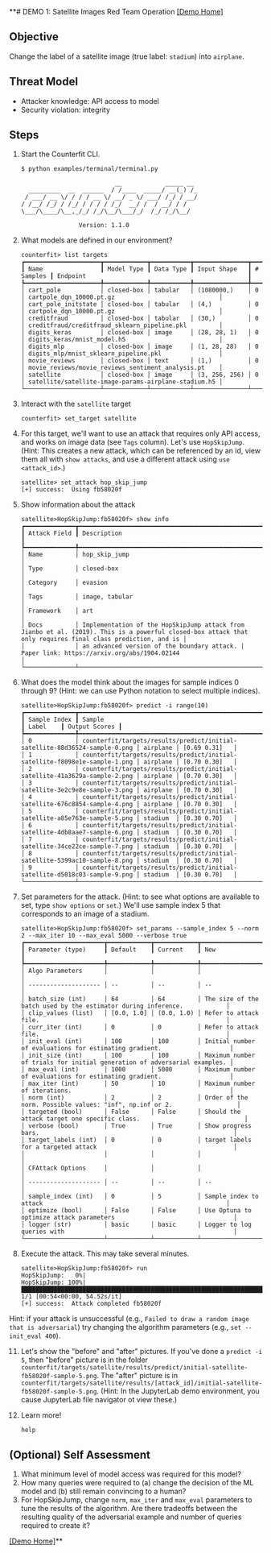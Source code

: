 **# DEMO 1: Satellite Images Red Team Operation
[[Demo Home]](../demo/README.md)

## Objective
Change the label of a satellite image (true label: `stadium`) into `airplane`.

## Threat Model
- Attacker knowledge: API access to model
- Security violation: integrity

## Steps

1. Start the Counterfit CLI.
    ```
    $ python examples/terminal/terminal.py 
   
                              __            _____ __
      _________  __  ______  / /____  _____/ __(_) /_
     / ___/ __ \/ / / / __ \/ __/ _ \/ ___/ /_/ / __/
    / /__/ /_/ / /_/ / / / / /_/  __/ /  / __/ / /
    \___/\____/\__,_/_/ /_/\__/\___/_/  /_/ /_/\__/

                    Version: 1.1.0
    ```

2. What models are defined in our environment?
    ```
    counterfit> list targets 
   ┏━━━━━━━━━━━━━━━━━━━━━┳━━━━━━━━━━━━┳━━━━━━━━━━━┳━━━━━━━━━━━━━━━┳━━━━━━━━━━━┳━━━━━━━━━━━━━━━━━━━━━━━━━━━━━━━━━━━━━━━━━━━━━━━━━━━━━━┓
   ┃ Name                ┃ Model Type ┃ Data Type ┃ Input Shape   ┃ # Samples ┃ Endpoint                                             ┃
   ┡━━━━━━━━━━━━━━━━━━━━━╇━━━━━━━━━━━━╇━━━━━━━━━━━╇━━━━━━━━━━━━━━━╇━━━━━━━━━━━╇━━━━━━━━━━━━━━━━━━━━━━━━━━━━━━━━━━━━━━━━━━━━━━━━━━━━━━┩
   │ cart_pole           │ closed-box │ tabular   │ (1080000,)    │ 0         │ cartpole_dqn_10000.pt.gz                             │
   │ cart_pole_initstate │ closed-box │ tabular   │ (4,)          │ 0         │ cartpole_dqn_10000.pt.gz                             │
   │ creditfraud         │ closed-box │ tabular   │ (30,)         │ 0         │ creditfraud/creditfraud_sklearn_pipeline.pkl         │
   │ digits_keras        │ closed-box │ image     │ (28, 28, 1)   │ 0         │ digits_keras/mnist_model.h5                          │
   │ digits_mlp          │ closed-box │ image     │ (1, 28, 28)   │ 0         │ digits_mlp/mnist_sklearn_pipeline.pkl                │
   │ movie_reviews       │ closed-box │ text      │ (1,)          │ 0         │ movie_reviews/movie_reviews_sentiment_analysis.pt    │
   │ satellite           │ closed-box │ image     │ (3, 256, 256) │ 0         │ satellite/satellite-image-params-airplane-stadium.h5 │
   └─────────────────────┴────────────┴───────────┴───────────────┴───────────┴──────────────────────────────────────────────────────┘
    ```

3. Interact with the `satellite` target
    ```
    counterfit> set_target satellite
    ```


4. For this target, we'll want to use an attack that requires only API access, and works on image data (see `Tags` column).  Let's use `HopSkipJump`.  (Hint: This creates a new attack, which can be referenced by an id, view them all with `show attacks`, and use a different attack using `use <attack_id>`.)
    ```
    satellite> set_attack hop_skip_jump 
    [+] success:  Using fb58020f
    ```


5. Show information about the attack
    ```
    satellite>HopSkipJump:fb58020f> show info
    ┏━━━━━━━━━━━━━━┳━━━━━━━━━━━━━━━━━━━━━━━━━━━━━━━━━━━━━━━━━━━━━━━━━━━━━━━━━━━━━━━━━━━━━━━━━━━━━━━━━━━━━━━━━━━━━━━━━━━━━━━━━━━━━━━━━━━━━━━━━━━━━━━━━━━━━━━━━━━━━━━━━━━━━━━━━━━┓
    ┃ Attack Field ┃ Description                                                                                                                                               ┃
    ┡━━━━━━━━━━━━━━╇━━━━━━━━━━━━━━━━━━━━━━━━━━━━━━━━━━━━━━━━━━━━━━━━━━━━━━━━━━━━━━━━━━━━━━━━━━━━━━━━━━━━━━━━━━━━━━━━━━━━━━━━━━━━━━━━━━━━━━━━━━━━━━━━━━━━━━━━━━━━━━━━━━━━━━━━━━━┩
    │ Name         │ hop_skip_jump                                                                                                                                             │
    │ Type         │ closed-box                                                                                                                                                │
    │ Category     │ evasion                                                                                                                                                   │
    │ Tags         │ image, tabular                                                                                                                                            │
    │ Framework    │ art                                                                                                                                                       │
    │ Docs         │ Implementation of the HopSkipJump attack from Jianbo et al. (2019). This is a powerful closed-box attack that only requires final class prediction, and is │
    │              │ an advanced version of the boundary attack. | Paper link: https://arxiv.org/abs/1904.02144                                                                │
    └──────────────┴───────────────────────────────────────────────────────────────────────────────────────────────────────────────────────────────────────────────────────────┘
    ```


6. What does the model think about the images for sample indices 0 through 9? (Hint: we can use Python notation to select multiple indices).
    ```
    satellite>HopSkipJump:fb58020f> predict -i range(10)
    ┏━━━━━━━━━━━━━━┳━━━━━━━━━━━━━━━━━━━━━━━━━━━━━━━━━━━━━━━━━━━━━━━━━━━━━━━━━━━━━━━━━━━━━━━━━━━━┳━━━━━━━━━━┳━━━━━━━━━━━━━━━┓
    ┃ Sample Index ┃ Sample                                                                     ┃ Label    ┃ Output Scores ┃
    ┡━━━━━━━━━━━━━━╇━━━━━━━━━━━━━━━━━━━━━━━━━━━━━━━━━━━━━━━━━━━━━━━━━━━━━━━━━━━━━━━━━━━━━━━━━━━━╇━━━━━━━━━━╇━━━━━━━━━━━━━━━┩
    │ 0            │ counterfit/targets/results/predict/initial-satellite-88d36524-sample-0.png │ airplane │ [0.69 0.31]   │
    │ 1            │ counterfit/targets/results/predict/initial-satellite-f8098e1e-sample-1.png │ airplane │ [0.70 0.30]   │
    │ 2            │ counterfit/targets/results/predict/initial-satellite-41a3629a-sample-2.png │ airplane │ [0.70 0.30]   │
    │ 3            │ counterfit/targets/results/predict/initial-satellite-3e2c9e8e-sample-3.png │ airplane │ [0.70 0.30]   │
    │ 4            │ counterfit/targets/results/predict/initial-satellite-676c8854-sample-4.png │ airplane │ [0.70 0.30]   │
    │ 5            │ counterfit/targets/results/predict/initial-satellite-a85e763e-sample-5.png │ stadium  │ [0.30 0.70]   │
    │ 6            │ counterfit/targets/results/predict/initial-satellite-4db8aae7-sample-6.png │ stadium  │ [0.30 0.70]   │
    │ 7            │ counterfit/targets/results/predict/initial-satellite-34ce22ce-sample-7.png │ stadium  │ [0.30 0.70]   │
    │ 8            │ counterfit/targets/results/predict/initial-satellite-5399ac10-sample-8.png │ stadium  │ [0.30 0.70]   │
    │ 9            │ counterfit/targets/results/predict/initial-satellite-d5018c03-sample-9.png │ stadium  │ [0.30 0.70]   │
    └──────────────┴────────────────────────────────────────────────────────────────────────────┴──────────┴───────────────┘
    ```


7. Set parameters for the attack.  (Hint: to see what options are available to set, type `show options` or `set`.)  We'll use sample index 5 that corresponds to an image of a stadium.
    ```
    satellite>HopSkipJump:fb58020f> set_params --sample_index 5 --norm 2 --max_iter 10 --max_eval 5000 --verbose true
    ┏━━━━━━━━━━━━━━━━━━━━━━┳━━━━━━━━━━━━┳━━━━━━━━━━━━┳━━━━━━━━━━━━━━━━━━━━━━━━━━━━━━━━━━━━━━━━━━━━━━━━━━━━━━━━━━━━━━━━━━━━━━━━━━┓
    ┃ Parameter (type)     ┃ Default    ┃ Current    ┃ New                                                                      ┃
    ┡━━━━━━━━━━━━━━━━━━━━━━╇━━━━━━━━━━━━╇━━━━━━━━━━━━╇━━━━━━━━━━━━━━━━━━━━━━━━━━━━━━━━━━━━━━━━━━━━━━━━━━━━━━━━━━━━━━━━━━━━━━━━━━┩
    │ Algo Parameters      │            │            │                                                                          │
    │ -------------------- │ --         │ --         │ --                                                                       │
    │ batch_size (int)     │ 64         │ 64         │ The size of the batch used by the estimator during inference.            │
    │ clip_values (list)   │ [0.0, 1.0] │ (0.0, 1.0) │ Refer to attack file.                                                    │
    │ curr_iter (int)      │ 0          │ 0          │ Refer to attack file.                                                    │
    │ init_eval (int)      │ 100        │ 100        │ Initial number of evaluations for estimating gradient.                   │
    │ init_size (int)      │ 100        │ 100        │ Maximum number of trials for initial generation of adversarial examples. │
    │ max_eval (int)       │ 1000       │ 5000       │ Maximum number of evaluations for estimating gradient.                   │
    │ max_iter (int)       │ 50         │ 10         │ Maximum number of iterations.                                            │
    │ norm (int)           │ 2          │ 2          │ Order of the norm. Possible values: "inf", np.inf or 2.                  │
    │ targeted (bool)      │ False      │ False      │ Should the attack target one specific class.                             │
    │ verbose (bool)       │ True       │ True       │ Show progress bars.                                                      │
    │ target_labels (int)  │ 0          │ 0          │ target labels for a targeted attack                                      │
    │                      │            │            │                                                                          │
    │ CFAttack Options     │            │            │                                                                          │
    │ -------------------- │ --         │ --         │ --                                                                       │
    │ sample_index (int)   │ 0          │ 5          │ Sample index to attack                                                   │
    │ optimize (bool)      │ False      │ False      │ Use Optuna to optimize attack parameters                                 │
    │ logger (str)         │ basic      │ basic      │ Logger to log queries with                                               │
    └──────────────────────┴────────────┴────────────┴──────────────────────────────────────────────────────────────────────────┘
    ```


8. Execute the attack.  This may take several minutes.
    ```
    satellite>HopSkipJump:fb58020f> run
    HopSkipJump:   0%|   
    HopSkipJump: 100%|████████████████████████████████████████████████████████████████████████████████████████████████████████████████████████████| 1/1 [00:54<00:00, 54.52s/it]
    [+] success:  Attack completed fb58020f
    ```
  Hint: if your attack is unsuccessful (e.g., `Failed to draw a random image that is adversarial`) try changing the algorithm parameters (e.g., `set --init_eval 400`).

11. Let's show the "before" and "after" pictures.  If you've done a `predict -i 5`, then "before" picture is in the folder `counterfit/targets/satellite/results/predict/initial-satellite-fb58020f-sample-5.png`.  The "after" picture is in `counterfit/targets/satellite/results/[attack_id]/initial-satellite-fb58020f-sample-5.png`. (Hint: In the JupyterLab demo environment, you cause JupyterLab file navigator ot view these.)


12. Learn more!
    ```
    help
    ```

## (Optional) Self Assessment
1. What minimum level of model access was required for this model?
2. How many queries were required to (a) change the decision of the ML model and (b) still remain convincing to a human?
3. For HopSkipJump, change `norm`, `max_iter` and `max_eval` parameters to tune the results of the algorithm.  Are there tradeoffs between the resulting quality of the adversarial example and number of queries required to create it?

[[Demo Home]](../demo/README.md)**
